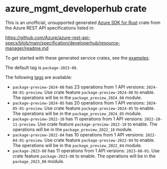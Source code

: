# azure_mgmt_developerhub crate

This is an unofficial, unsupported generated [Azure SDK for Rust](https://github.com/Azure/azure-sdk-for-rust/tree/legacy) crate from the Azure REST API specifications listed in:

https://github.com/Azure/azure-rest-api-specs/blob/main/specification/developerhub/resource-manager/readme.md

To get started with these generated service crates, see the [examples](https://github.com/Azure/azure-sdk-for-rust/blob/legacy/services/README.md#examples).

The default tag is `package-2023-08`.

The following [tags](https://github.com/Azure/azure-sdk-for-rust/blob/legacy/services/tags.md) are available:

- `package-preview-2024-08` has 23 operations from 1 API versions: `2024-08-01-preview`. Use crate feature `package-preview-2024-08` to enable. The operations will be in the `package_preview_2024_08` module.
- `package-preview-2024-05` has 20 operations from 1 API versions: `2024-05-01-preview`. Use crate feature `package-preview-2024-05` to enable. The operations will be in the `package_preview_2024_05` module.
- `package-preview-2022-10` has 11 operations from 1 API versions: `2022-10-11-preview`. Use crate feature `package-preview-2022-10` to enable. The operations will be in the `package_preview_2022_10` module.
- `package-preview-2022-04` has 10 operations from 1 API versions: `2022-04-01-preview`. Use crate feature `package-preview-2022-04` to enable. The operations will be in the `package_preview_2022_04` module.
- `package-2023-08` has 11 operations from 1 API versions: `2023-08-01`. Use crate feature `package-2023-08` to enable. The operations will be in the `package_2023_08` module.